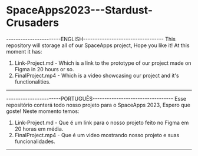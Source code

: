 # SpaceApps2023---Stardust-Crusaders

-----------------------ENGLISH----------------------------------
This repository will storage all of our SpaceApps project, Hope you like it!
At this moment it has:
1. Link-Project.md - Which is a link to the prototype of our project made on Figma in 20 hours or so.
2. FinalProject.mp4 - Which is a video showcasing our project and it's functionalities.
----------------------------------------------------------------

-----------------------PORTUGUÊS----------------------------------
Esse repositório conterá todo nosso projeto para o SpaceApps 2023, Espero que goste!
Neste momento temos:
1. Link-Project.md - Que é um link para o nosso projeto feito no Figma em 20 horas em média.
2. FinalProject.mp4 - Que é um video mostrando nosso projeto e suas funcionalidades.
------------------------------------------------------------------

